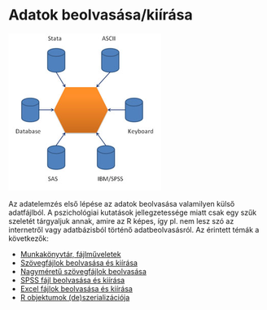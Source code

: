 # Adatok beolvasása/kiírása

![import](/images/sminput.jpg)

Az adatelemzés első lépése az adatok beolvasása valamilyen külső adatfájlból.
A pszichológiai kutatások jellegzetessége miatt csak egy szűk szeletét 
tárgyaljuk annak, amire az R képes, így pl. nem lesz szó az internetről vagy 
adatbázisból történő adatbeolvasásról. Az érintett témák a következők:

* [Munkakönyvtár, fájlműveletek](wd.md)
* [Szövegfájlok beolvasása és kiírása](text.md)
* [Nagyméretű szövegfájlok beolvasása](fread.md)
* [SPSS fájl beolvasása és kiírása](spss.md)
* [Excel fájlok beolvasása és kiírása](excel.md)
* [R objektumok (de)szerializációja](serialize.md)
